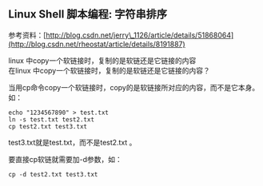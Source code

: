 ## Linux Shell 脚本编程: 字符串排序

参考资料：[http://blog.csdn.net/jerry\_1126/article/details/51868064](http://blog.csdn.net/rheostat/article/details/8191887)

linux 中copy一个软链接时，复制的是软链还是它链接的内容  
在linux 中copy一个软链接时，复制的是软链还是它链接的内容？

当用cp命令copy一个软链接时，copy的是软链接所对应的内容，而不是它本身。如：

```shell
echo "1234567890" > test.txt
ln -s test.txt test2.txt
cp test2.txt test3.txt
```

test3.txt就是test.txt，而不是test2.txt 。

要直接cp软链就需要加-d参数，如：

```shell
cp -d test2.txt test3.txt
```



